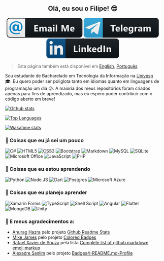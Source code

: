 <h2 align=center>Olá, eu sou o Filipe! 😎</h2>

<p align=center>
 <a href="mailto:filimor@posteo.net">
  <img src="https://github.com/MikeCodesDotNET/ColoredBadges/blob/master/svg/social/email_me.svg" alt="E-mail">
 </a><a href="https://t.me/filimor">
  <img src="https://github.com/MikeCodesDotNET/ColoredBadges/blob/master/svg/social/telegram.svg" alt="Telegram">
 </a> <a href="https://www.linkedin.com/in/filimor">
  <img src="https://github.com/MikeCodesDotNET/ColoredBadges/blob/master/svg/social/linkedin.svg" alt="Linkedin">
 </a>
</p>

> Esta página também está disponível em [English](https://github.com/filimor/filimor/blob/main/README.md), [Português](https://github.com/filimor/filimor/blob/main/README.pt-BR.md)

Sou estudante de Bacharelado em Tecnologia da Informação na [Univesp](https://github.com/univesp) 🎓. Eu quero poder ser poliglota tanto em idiomas quanto em linguagens de programação um dia 😜. A maioria dos meus repositórios foram criados apenas para fins de aprendizado, mas eu espero poder contribuir com o código aberto em breve!

[![Github stats](https://github-readme-stats.vercel.app/api?username=filimor&count_private=true&show_icons=true&include_all_commits=true&custom_title=O%20qu%C3%AA%20eu%20fiz)](https://github.com/anuraghazra/github-readme-stats)

[![Top Languages](https://github-readme-stats.vercel.app/api/top-langs/?username=filimor&langs_count=10&layout=compact&custom_title=Sobre%20o%20qu%C3%AA%20eu%20fiz)](https://github.com/anuraghazra/github-readme-stats)

[![Wakatime stats](https://github-readme-stats.vercel.app/api/wakatime?username=filimor&custom_title=Quanto%20eu%20tenho%20feito%20%28%C3%9Altima%20Semana%29)](https://github.com/anuraghazra/github-readme-stats)

### 📗 Coisas que eu já sei um pouco

![C#](https://img.shields.io/badge/c%23%20-%23239120.svg?&style=for-the-badge&logo=c-sharp&logoColor=white) ![HTML5](https://img.shields.io/badge/html5%20-%23E34F26.svg?&style=for-the-badge&logo=html5&logoColor=white) ![CSS3](https://img.shields.io/badge/css3%20-%231572B6.svg?&style=for-the-badge&logo=css3&logoColor=white) ![Bootstrap](https://img.shields.io/badge/bootstrap%20-%23563D7C.svg?&style=for-the-badge&logo=bootstrap&logoColor=white) ![Markdown](https://img.shields.io/badge/markdown-%23000000.svg?&style=for-the-badge&logo=markdown&logoColor=white) ![MySQL](https://img.shields.io/badge/mysql-%2300f.svg?&style=for-the-badge&logo=mysql&logoColor=white) ![SQLite](https://img.shields.io/badge/sqlite-%2307405e.svg?&style=for-the-badge&logo=sqlite&logoColor=white) ![Microsoft Office](https://img.shields.io/badge/Microsoft%20Office-D83B01?logo=microsoft-office&logoColor=white&style=for-the-badge) ![JavaScript](https://img.shields.io/badge/javascript%20-%23323330.svg?&style=for-the-badge&logo=javascript&logoColor=%23F7DF1E) ![PHP](https://img.shields.io/badge/php-%23777BB4.svg?&style=for-the-badge&logo=php&logoColor=white)

### 📙 Coisas que eu estou aprendendo

![Python](https://img.shields.io/badge/python%20-%2314354C.svg?&style=for-the-badge&logo=python&logoColor=white) ![Node.JS](https://img.shields.io/badge/node.js%20-%2343853D.svg?&style=for-the-badge&logo=node.js&logoColor=white) ![Dart](https://img.shields.io/badge/dart-%230175C2.svg?&style=for-the-badge&logo=dart&logoColor=white) ![Postgres](https://img.shields.io/badge/postgres-%23316192.svg?&style=for-the-badge&logo=postgresql&logoColor=white) ![Microsoft Azure](https://img.shields.io/badge/Microsoft%20Azure-0089D6?logo=microsoft-azure&logoColor=white&style=for-the-badge) 

### 📕 Coisas que eu planejo aprender

![Xamarin Forms](https://img.shields.io/badge/xamarin%20forms-%233498DB.svg?&style=flat-square&logo=xamarin&logoColor=white) ![TypeScript](https://img.shields.io/badge/typescript%20-%23007ACC.svg?&style=for-the-badge&logo=typescript&logoColor=white) ![Shell Script](https://img.shields.io/badge/shell_script%20-%23121011.svg?&style=for-the-badge&logo=gnu-bash&logoColor=white) ![Angular](https://img.shields.io/badge/angular%20-%23DD0031.svg?&style=for-the-badge&logo=angular&logoColor=white) ![Flutter](https://img.shields.io/badge/Flutter%20-%2302569B.svg?&style=for-the-badge&logo=Flutter&logoColor=white) ![MongoDB](https://img.shields.io/badge/MongoDB-%234ea94b.svg?&style=for-the-badge&logo=mongodb&logoColor=white) ![Unity](https://img.shields.io/badge/unity%20-%23100000.svg?&style=for-the-badge&logo=unity&logoColor=white)

### 🙏 E meus agradecimentos a:

- [Anurag Hazra](https://github.com/anuraghazra) pelo projeto [Github Readme Stats](https://github.com/anuraghazra/github-readme-stats)
- [Mike James](https://github.com/MikeCodesDotNET) pelo projeto [Colored Badges](https://github.com/MikeCodesDotNET/ColoredBadges)
- [Rafael Xavier de Souza](https://github.com/rxaviers) pela lista [Complete list of github markdown emoji markup](https://gist.github.com/rxaviers/7360908)
- [Alexadre Sanlim](https://github.com/alexandresanlim) pelo projeto [Badges4-README.md-Profile](https://github.com/alexandresanlim/Badges4-README.md-Profile)
